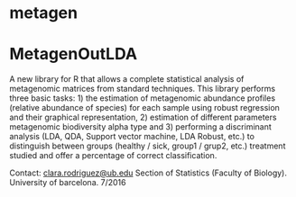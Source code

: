 # metagen

# MetagenOutLDA

A new library for R that allows a complete statistical analysis of metagenomic matrices from standard techniques. This library performs three basic tasks: 1) the estimation of metagenomic abundance profiles (relative abundance of species) for each sample using robust regression and their graphical representation, 2) estimation of different parameters metagenomic biodiversity alpha type and 3) performing a discriminant analysis (LDA, QDA, Support vector machine, LDA Robust, etc.) to distinguish between groups (healthy / sick, group1 / grup2, etc.) treatment studied and offer a percentage of correct classification. 

Contact: clara.rodriguez@ub.edu Section of Statistics (Faculty of Biology). University of barcelona. 7/2016
